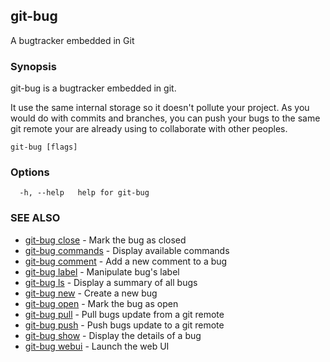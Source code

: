 ## git-bug

A bugtracker embedded in Git

### Synopsis

git-bug is a bugtracker embedded in git.

It use the same internal storage so it doesn't pollute your project. As you would do with commits and branches, you can push your bugs to the same git remote your are already using to collaborate with other peoples.

```
git-bug [flags]
```

### Options

```
  -h, --help   help for git-bug
```

### SEE ALSO

* [git-bug close](git-bug_close.md)	 - Mark the bug as closed
* [git-bug commands](git-bug_commands.md)	 - Display available commands
* [git-bug comment](git-bug_comment.md)	 - Add a new comment to a bug
* [git-bug label](git-bug_label.md)	 - Manipulate bug's label
* [git-bug ls](git-bug_ls.md)	 - Display a summary of all bugs
* [git-bug new](git-bug_new.md)	 - Create a new bug
* [git-bug open](git-bug_open.md)	 - Mark the bug as open
* [git-bug pull](git-bug_pull.md)	 - Pull bugs update from a git remote
* [git-bug push](git-bug_push.md)	 - Push bugs update to a git remote
* [git-bug show](git-bug_show.md)	 - Display the details of a bug
* [git-bug webui](git-bug_webui.md)	 - Launch the web UI

